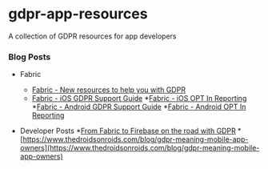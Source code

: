 # gdpr-app-resources
A collection of GDPR resources for app developers 

### Blog Posts 
  * Fabric
    * [Fabric - New resources to help you with GDPR](https://fabric.io/blog/2018/3/27/fabric-gdpr-compliance/)
    * [Fabric - iOS GDPR Support Guide](https://docs.fabric.io/apple/fabric/data-privacy.html?utm_source=blog&utm_medium=blog&utm_campaign=fabric_gdpr)
    *[Fabric - iOS OPT In Reporting](https://docs.fabric.io/apple/crashlytics/advanced-setup.html#) 
    *[Fabric - Android GDPR Support Guide](https://docs.fabric.io/android/fabric/data-privacy.html?utm_source=blog&utm_medium=blog&utm_campaign=fabric_gdpr)
    *[Fabric - Android OPT In Reporting](https://docs.fabric.io/android/crashlytics/advanced-setup.html#) 

  * Developer Posts 
    *[From Fabric to Firebase on the road with GDPR](https://medium.com/@DamianPetla/from-fabric-to-firebase-on-the-road-with-gdpr-b33342bf344b)
    *[https://www.thedroidsonroids.com/blog/gdpr-meaning-mobile-app-owners](https://www.thedroidsonroids.com/blog/gdpr-meaning-mobile-app-owners)
